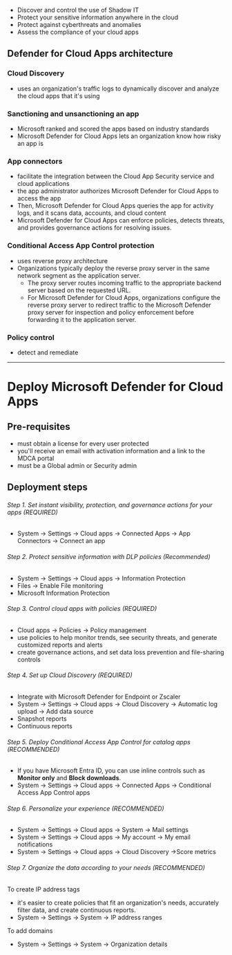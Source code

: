 * Discover and control the use of Shadow IT
* Protect your sensitive information anywhere in the cloud
* Protect against cyberthreats and anomalies
* Assess the compliance of your cloud apps

## Defender for Cloud Apps architecture

### Cloud Discovery
* uses an organization's traffic logs to dynamically discover and analyze the cloud apps that it's using

### Sanctioning and unsanctioning an app
* Microsoft ranked and scored the apps based on industry standards
* Microsoft Defender for Cloud Apps lets an organization know how risky an app is

### App connectors
* facilitate the integration between the Cloud App Security service and cloud applications
* the app administrator authorizes Microsoft Defender for Cloud Apps to access the app
* Then, Microsoft Defender for Cloud Apps queries the app for activity logs, and it scans data, accounts, and cloud content
* Microsoft Defender for Cloud Apps can enforce policies, detects threats, and provides governance actions for resolving issues.

### Conditional Access App Control protection
* uses reverse proxy architecture
* Organizations typically deploy the reverse proxy server in the same network segment as the application server. 
	* The proxy server routes incoming traffic to the appropriate backend server based on the requested URL. 
	* For Microsoft Defender for Cloud Apps, organizations configure the reverse proxy server to redirect traffic to the Microsoft Defender proxy server for inspection and policy enforcement before forwarding it to the application server.

### Policy control
* detect and remediate

-----------
# Deploy Microsoft Defender for Cloud Apps

## Pre-requisites
* must obtain a license for every user protected
* you'll receive an email with activation information and a link to the MDCA portal
* must be a Global admin or Security admin 

## Deployment steps

###### Step 1. Set instant visibility, protection, and governance actions for your apps (REQUIRED) 

* System -> Settings -> Cloud apps -> Connected Apps -> App Connectors -> Connect an app 
###### Step 2.  Protect sensitive information with DLP policies (Recommended)

* System -> Settings -> Cloud apps -> Information Protection  
* Files -> Enable File monitoring
* Microsoft Information Protection

###### Step 3. Control cloud apps with policies (REQUIRED)

*  Cloud apps -> Policies -> Policy management
* use policies to help monitor trends, see security threats, and generate customized reports and alerts
* create governance actions, and set data loss prevention and file-sharing controls

###### Step 4. Set up Cloud Discovery (REQUIRED)

* Integrate with Microsoft Defender for Endpoint or Zscaler
* System -> Settings -> Cloud apps  -> Cloud Discovery -> Automatic log upload -> Add data source
* Snapshot reports
* Continuous reports

###### Step 5. Deploy Conditional Access App Control for catalog apps (RECOMMENDED)

* If you have Microsoft Entra ID, you can use inline controls such as **Monitor only** and **Block downloads**.
* System -> Settings -> Cloud apps -> Connected Apps -> Conditional Access App Control apps 

###### Step 6. Personalize your experience (RECOMMENDED)

* System -> Settings -> Cloud apps -> System -> Mail settings
* System -> Settings -> Cloud apps -> My account -> My email notifications
* System -> Settings -> Cloud apps  -> Cloud Discovery ->Score metrics

###### Step 7. Organize the data according to your needs (RECOMMENDED)

To create IP address tags
*  it's easier to create policies that fit an organization's needs, accurately filter data, and create continuous reports.
* System -> Settings -> System -> IP address ranges

To add domains
* System -> Settings -> System -> Organization details





